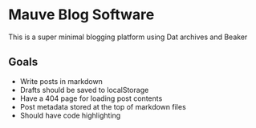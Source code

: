 # Mauve Blog Software

This is a super minimal blogging platform using Dat archives and Beaker

## Goals

- Write posts in markdown
- Drafts should be saved to localStorage
- Have a 404 page for loading post contents
- Post metadata stored at the top of markdown files
- Should have code highlighting